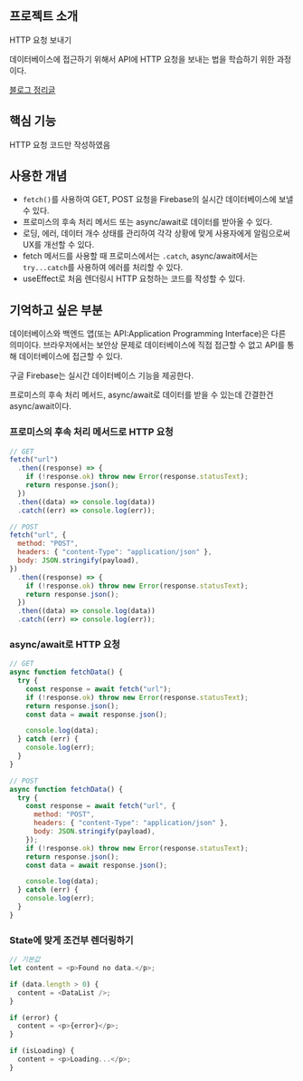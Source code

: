 ## 프로젝트 소개

HTTP 요청 보내기

데이터베이스에 접근하기 위해서 API에 HTTP 요청을 보내는 법을 학습하기 위한 과정이다.

[블로그 정리글](https://jhan117.github.io/react/react-learn10/)

## 핵심 기능

HTTP 요청 코드만 작성하였음

## 사용한 개념

- `fetch()`를 사용하여 GET, POST 요청을 Firebase의 실시간 데이터베이스에 보낼 수 있다.
- 프로미스의 후속 처리 메서드 또는 async/await로 데이터를 받아올 수 있다.
- 로딩, 에러, 데이터 개수 상태를 관리하여 각각 상황에 맞게 사용자에게 알림으로써 UX를 개선할 수 있다.
- fetch 메서드를 사용할 때 프로미스에서는 `.catch`, async/await에서는 `try...catch`를 사용하여 에러를 처리할 수 있다.
- useEffect로 처음 렌더링시 HTTP 요청하는 코드를 작성할 수 있다.

## 기억하고 싶은 부분

데이터베이스와 백엔드 앱(또는 API:Application Programming Interface)은 다른 의미이다. 브라우저에서는 보안상 문제로 데이터베이스에 직접 접근할 수 없고 API를 통해 데이터베이스에 접근할 수 있다.

구글 Firebase는 실시간 데이터베이스 기능을 제공한다.

프로미스의 후속 처리 메서드, async/await로 데이터를 받을 수 있는데 간결한건 async/await이다.

### 프로미스의 후속 처리 메서드로 HTTP 요청

```js
// GET
fetch("url")
  .then((response) => {
    if (!response.ok) throw new Error(response.statusText);
    return response.json();
  })
  .then((data) => console.log(data))
  .catch((err) => console.log(err));

// POST
fetch("url", {
  method: "POST",
  headers: { "content-Type": "application/json" },
  body: JSON.stringify(payload),
})
  .then((response) => {
    if (!response.ok) throw new Error(response.statusText);
    return response.json();
  })
  .then((data) => console.log(data))
  .catch((err) => console.log(err));
```

### async/await로 HTTP 요청

```js
// GET
async function fetchData() {
  try {
    const response = await fetch("url");
    if (!response.ok) throw new Error(response.statusText);
    return response.json();
    const data = await response.json();

    console.log(data);
  } catch (err) {
    console.log(err);
  }
}

// POST
async function fetchData() {
  try {
    const response = await fetch("url", {
      method: "POST",
      headers: { "content-Type": "application/json" },
      body: JSON.stringify(payload),
    });
    if (!response.ok) throw new Error(response.statusText);
    return response.json();
    const data = await response.json();

    console.log(data);
  } catch (err) {
    console.log(err);
  }
}
```

### State에 맞게 조건부 렌더링하기

```js
// 기본값
let content = <p>Found no data.</p>;

if (data.length > 0) {
  content = <DataList />;
}

if (error) {
  content = <p>{error}</p>;
}

if (isLoading) {
  content = <p>Loading...</p>;
}
```
